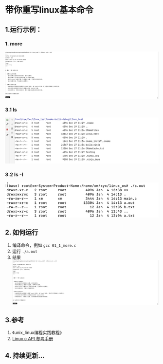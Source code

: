 # 带你重写linux基本命令

## 1.运行示例：
### 1. more
![p1](/img/p1.png)

### 3.1 ls
![p1](/img/p2.png)


### 3.2 ls -l
![p1](/img/p3.png)

## 2. 如何运行
1. 编译命令，例如
`gcc 01_1_more.c`
2. 运行
`./a.out`
3. 结果
![p1](/img/p1.png)

## 3.参考
1. 《unix_linux编程实践教程》
2. [Linux c API 参考手册](https://wizardforcel.gitbooks.io/linux-c-api-ref/content/2.html) 

## 4. 持续更新...